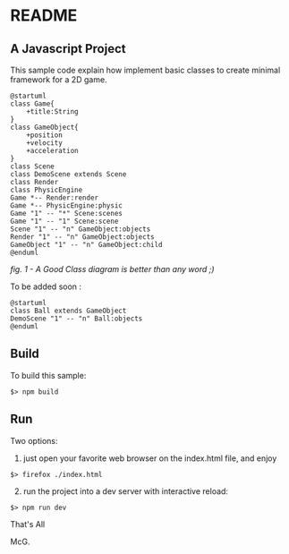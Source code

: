 # README

## A Javascript Project

This sample code explain how implement basic classes to create minimal framework for a 2D game.


```plantuml source="classmodel.uml" format="PNG"
@startuml
class Game{
    +title:String
}
class GameObject{
    +position
    +velocity
    +acceleration
}
class Scene
class DemoScene extends Scene
class Render
class PhysicEngine
Game *-- Render:render
Game *-- PhysicEngine:physic
Game "1" -- "*" Scene:scenes
Game "1" -- "1" Scene:scene
Scene "1" -- "n" GameObject:objects
Render "1" -- "n" GameObject:objects
GameObject "1" -- "n" GameObject:child
@enduml
```
_fig. 1 - A Good Class diagram is better than any word ;)_

To be added soon :

```plantuml
@startuml
class Ball extends GameObject
DemoScene "1" -- "n" Ball:objects
@enduml
```


## Build

To build this sample:

```shell
$> npm build
```

## Run

Two options:

1. just open your favorite web browser on the index.html file, and enjoy

```shell
$> firefox ./index.html
```

2. run the project into a dev server with interactive reload:

```shell
$> npm run dev
```

That's All

McG.
